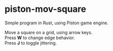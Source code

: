piston-mov-square
=================

Simple program in Rust, using Piston game engine.

Move a square on a grid, using arrow keys.<br /> 
Press **W** to change edge behavior.<br /> 
Press **J** to toggle jittering.
